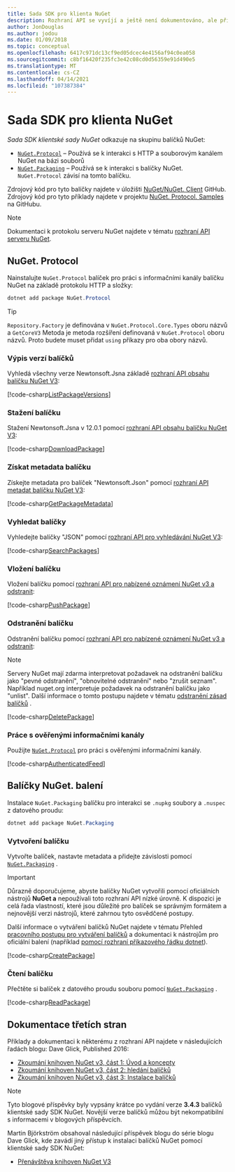 ```yaml
---
title: Sada SDK pro klienta NuGet
description: Rozhraní API se vyvíjí a ještě není dokumentováno, ale příklady jsou k dispozici na blogu Dave Glick.
author: JonDouglas
ms.author: jodou
ms.date: 01/09/2018
ms.topic: conceptual
ms.openlocfilehash: 6417c971dc13cf9ed05dcec4e4156af94c0ea058
ms.sourcegitcommit: c8bf16420f235fc3e42c08cd0d56359e91d490e5
ms.translationtype: MT
ms.contentlocale: cs-CZ
ms.lasthandoff: 04/14/2021
ms.locfileid: "107387384"
---
```

# <a name="nuget-client-sdk"></a>Sada SDK pro klienta NuGet

*Sada SDK klientské sady NuGet* odkazuje na skupinu balíčků NuGet:

* [`NuGet.Protocol`](https://www.nuget.org/packages/NuGet.Protocol) – Používá se k interakci s HTTP a souborovým kanálem NuGet na bázi souborů
* [`NuGet.Packaging`](https://www.nuget.org/packages/NuGet.Packaging) – Používá se k interakci s balíčky NuGet. `NuGet.Protocol` závisí na tomto balíčku.

Zdrojový kód pro tyto balíčky najdete v úložišti [NuGet/NuGet. Client](https://github.com/NuGet/NuGet.Client) GitHub.
Zdrojový kód pro tyto příklady najdete v projektu [NuGet. Protocol. Samples](https://github.com/NuGet/Samples/tree/main/NuGetProtocolSamples) na GitHubu.

> [!Note]
> Dokumentaci k protokolu serveru NuGet najdete v tématu [rozhraní API serveru NuGet](~/api/overview.md).

## <a name="nugetprotocol"></a>NuGet. Protocol

Nainstalujte `NuGet.Protocol` balíček pro práci s informačními kanály balíčku NuGet na základě protokolu HTTP a složky:

```ps1
dotnet add package NuGet.Protocol
```

> [!Tip]
> `Repository.Factory` je definována v `NuGet.Protocol.Core.Types` oboru názvů a `GetCoreV3` Metoda je metoda rozšíření definovaná v `NuGet.Protocol` oboru názvů. Proto budete muset přidat `using` příkazy pro oba obory názvů.

### <a name="list-package-versions"></a>Výpis verzí balíčků

Vyhledá všechny verze Newtonsoft.Jsna základě [rozhraní API obsahu balíčku NuGet V3](../api/package-base-address-resource.md#enumerate-package-versions):

[!code-csharp[ListPackageVersions](~/../nuget-samples/NuGetProtocolSamples/Program.cs?name=ListPackageVersions)]

### <a name="download-a-package"></a>Stažení balíčku

Stažení Newtonsoft.Jsna v 12.0.1 pomocí [rozhraní API obsahu balíčku NuGet V3](../api/package-base-address-resource.md):

[!code-csharp[DownloadPackage](~/../nuget-samples/NuGetProtocolSamples/Program.cs?name=DownloadPackage)]

### <a name="get-package-metadata"></a>Získat metadata balíčku

Získejte metadata pro balíček "Newtonsoft.Json" pomocí [rozhraní API metadat balíčku NuGet V3](../api/registration-base-url-resource.md):

[!code-csharp[GetPackageMetadata](~/../nuget-samples/NuGetProtocolSamples/Program.cs?name=GetPackageMetadata)]

### <a name="search-packages"></a>Vyhledat balíčky

Vyhledejte balíčky "JSON" pomocí [rozhraní API pro vyhledávání NuGet V3](../api/search-query-service-resource.md):

[!code-csharp[SearchPackages](~/../nuget-samples/NuGetProtocolSamples/Program.cs?name=SearchPackages)]

### <a name="push-a-package"></a>Vložení balíčku

Vložení balíčku pomocí [rozhraní API pro nabízené oznámení NuGet v3 a odstranit](../api/package-publish-resource.md):

[!code-csharp[PushPackage](~/../nuget-samples/NuGetProtocolSamples/Program.cs?name=PushPackage)]

### <a name="delete-a-package"></a>Odstranění balíčku

Odstranění balíčku pomocí [rozhraní API pro nabízené oznámení NuGet v3 a odstranit](../api/package-publish-resource.md):

> [!Note]
> Servery NuGet mají zdarma interpretovat požadavek na odstranění balíčku jako "pevné odstranění", "obnovitelné odstranění" nebo "zrušit seznam".
> Například nuget.org interpretuje požadavek na odstranění balíčku jako "unlist". Další informace o tomto postupu najdete v tématu [odstranění zásad balíčků](../nuget-org/policies/deleting-packages.md) .

[!code-csharp[DeletePackage](~/../nuget-samples/NuGetProtocolSamples/Program.cs?name=DeletePackage)]

### <a name="work-with-authenticated-feeds"></a>Práce s ověřenými informačními kanály

Použijte [`NuGet.Protocol`](https://www.nuget.org/packages/NuGet.Protocol) pro práci s ověřenými informačními kanály.

[!code-csharp[AuthenticatedFeed](~/../nuget-samples/NuGetProtocolSamples/Program.cs?name=AuthenticatedFeed)]

## <a name="nugetpackaging"></a>Balíčky NuGet. balení

Instalace `NuGet.Packaging` balíčku pro interakci se `.nupkg` soubory a `.nuspec` z datového proudu:

```ps1
dotnet add package NuGet.Packaging
```

### <a name="create-a-package"></a>Vytvoření balíčku

Vytvořte balíček, nastavte metadata a přidejte závislosti pomocí [`NuGet.Packaging`](https://www.nuget.org/packages/NuGet.Packaging) .

> [!IMPORTANT]
> Důrazně doporučujeme, abyste balíčky NuGet vytvořili pomocí oficiálních nástrojů **NuGet a** nepoužívali toto rozhraní API nízké úrovně. K dispozici je celá řada vlastností, které jsou důležité pro balíček se správným formátem a nejnovější verzi nástrojů, které zahrnou tyto osvědčené postupy.
> 
> Další informace o vytváření balíčků NuGet najdete v tématu Přehled [pracovního postupu pro vytváření balíčků](../create-packages/overview-and-workflow.md) a dokumentaci k nástrojům pro oficiální balení (například [pomocí rozhraní příkazového řádku dotnet](../create-packages/creating-a-package-dotnet-cli.md)).

[!code-csharp[CreatePackage](~/../nuget-samples/NuGetProtocolSamples/Program.cs?name=CreatePackage)]

### <a name="read-a-package"></a>Čtení balíčku

Přečtěte si balíček z datového proudu souboru pomocí [`NuGet.Packaging`](https://www.nuget.org/packages/NuGet.Packaging) .

[!code-csharp[ReadPackage](~/../nuget-samples/NuGetProtocolSamples/Program.cs?name=ReadPackage)]

## <a name="third-party-documentation"></a>Dokumentace třetích stran

Příklady a dokumentaci k některému z rozhraní API najdete v následujících řadách blogu: Dave Glick, Published 2016:

- [Zkoumání knihoven NuGet v3, část 1: Úvod a koncepty](http://daveaglick.com/posts/exploring-the-nuget-v3-libraries-part-1)
- [Zkoumání knihoven NuGet v3, část 2: hledání balíčků](http://daveaglick.com/posts/exploring-the-nuget-v3-libraries-part-2)
- [Zkoumání knihoven NuGet v3, část 3: Instalace balíčků](http://daveaglick.com/posts/exploring-the-nuget-v3-libraries-part-3)

> [!Note]
> Tyto blogové příspěvky byly vypsány krátce po vydání verze **3.4.3** balíčků klientské sady SDK NuGet.
> Novější verze balíčků můžou být nekompatibilní s informacemi v blogových příspěvcích.

Martin Björkström obsahoval následující příspěvek blogu do série blogu Dave Glick, kde zavádí jiný přístup k instalaci balíčků NuGet pomocí klientské sady SDK NuGet:

- [Přenávštěva knihoven NuGet V3](https://martinbjorkstrom.com/posts/2018-09-19-revisiting-nuget-client-libraries)
